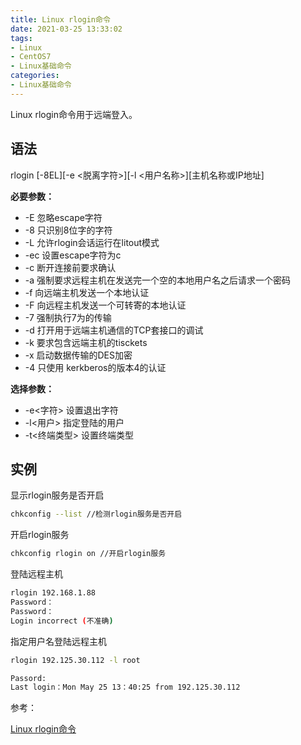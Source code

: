 ```yaml
---
title: Linux rlogin命令
date: 2021-03-25 13:33:02
tags:
- Linux
- CentOS7
- Linux基础命令
categories:
- Linux基础命令
---
```


Linux rlogin命令用于远端登入。

## 语法

rlogin [-8EL][-e <脱离字符>][-l <用户名称>][主机名称或IP地址]

**必要参数：**

* -E 忽略escape字符
* -8 只识别8位字的字符
* -L 允许rlogin会话运行在litout模式
* -ec 设置escape字符为c
* -c 断开连接前要求确认
* -a 强制要求远程主机在发送完一个空的本地用户名之后请求一个密码
* -f 向远端主机发送一个本地认证
* -F 向远程主机发送一个可转寄的本地认证
* -7 强制执行7为的传输
* -d 打开用于远端主机通信的TCP套接口的调试
* -k 要求包含远端主机的tisckets
* -x 启动数据传输的DES加密
* -4 只使用 kerkberos的版本4的认证

**选择参数：**

* -e<字符>  设置退出字符
* -l<用户>  指定登陆的用户
* -t<终端类型> 设置终端类型

## 实例

显示rlogin服务是否开启

```sh
chkconfig --list //检测rlogin服务是否开启
```

开启rlogin服务

```sh
chkconfig rlogin on //开启rlogin服务
```

登陆远程主机

```sh
rlogin 192.168.1.88
Password：
Password：
Login incorrect (不准确)
```

指定用户名登陆远程主机

```sh
rlogin 192.125.30.112 -l root

Passord:
Last login：Mon May 25 13：40:25 from 192.125.30.112
```

参考：

[Linux rlogin命令](https://www.runoob.com/linux/linux-comm-rlogin.html)
